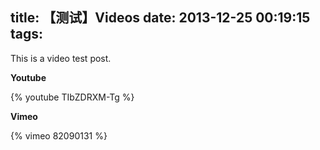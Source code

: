 title: 【测试】Videos
date: 2013-12-25 00:19:15
tags:
---

This is a video test post.

**Youtube**

{% youtube TIbZDRXM-Tg %}

**Vimeo**

{% vimeo 82090131 %}
